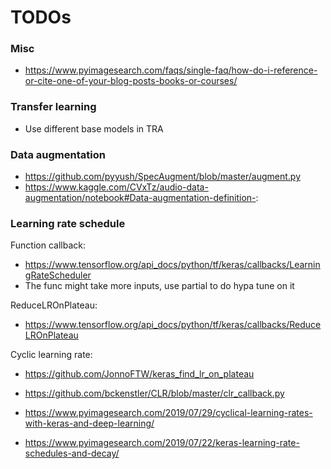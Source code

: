 # TODOs

### Misc

* https://www.pyimagesearch.com/faqs/single-faq/how-do-i-reference-or-cite-one-of-your-blog-posts-books-or-courses/

### Transfer learning

* Use different base models in TRA

### Data augmentation

* https://github.com/pyyush/SpecAugment/blob/master/augment.py
* https://www.kaggle.com/CVxTz/audio-data-augmentation/notebook#Data-augmentation-definition-:

### Learning rate schedule

Function callback:

* https://www.tensorflow.org/api_docs/python/tf/keras/callbacks/LearningRateScheduler
* The func might take more inputs, use partial to do hypa tune on it

ReduceLROnPlateau:

* https://www.tensorflow.org/api_docs/python/tf/keras/callbacks/ReduceLROnPlateau

Cyclic learning rate:

* https://github.com/JonnoFTW/keras_find_lr_on_plateau
* https://github.com/bckenstler/CLR/blob/master/clr_callback.py
* https://www.pyimagesearch.com/2019/07/29/cyclical-learning-rates-with-keras-and-deep-learning/

* https://www.pyimagesearch.com/2019/07/22/keras-learning-rate-schedules-and-decay/
